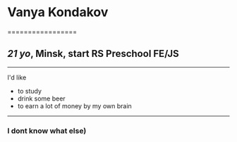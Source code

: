 # Vanya Kondakov
=================
## _21 yo_, Minsk, **start RS Preschool FE/JS**
-----------------------
I'd like
* to study
* drink some beer
* to earn a lot of money by my own brain
------------------------
### I dont know what else)